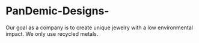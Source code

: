 # PanDemic-Designs-
Our goal as a company  is to create unique  jewelry with a low environmental impact.
We only use recycled metals.
